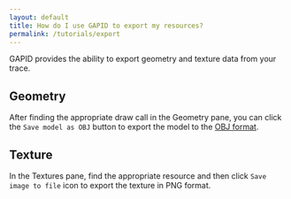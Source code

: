```yaml
---
layout: default
title: How do I use GAPID to export my resources?
permalink: /tutorials/export
---
```


GAPID provides the ability to export geometry and texture data from your trace.

## Geometry

After finding the appropriate draw call in the Geometry pane, you can click the `Save model as OBJ` button to export the model to the [OBJ format](https://en.wikipedia.org/wiki/Wavefront_.obj_file). 

## Texture

In the Textures pane, find the appropriate resource and then click `Save image to file` icon to export the texture in PNG format. 
